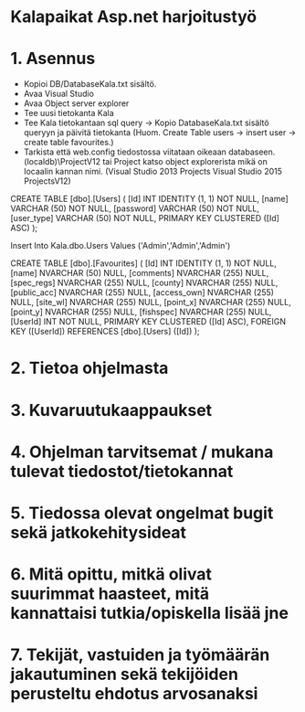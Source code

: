 # Kalapaikat Asp.net harjoitustyö

# 1. Asennus 


- Kopioi DB/DatabaseKala.txt sisältö. 
- Avaa Visual Studio 
- Avaa Object server explorer
- Tee uusi tietokanta Kala
- Tee Kala tietokantaan sql query -> Kopio DatabaseKala.txt sisältö queryyn ja päivitä tietokanta (Huom. Create Table users -> insert user -> create table favourites.) 
- Tarkista että web.config tiedostossa viitataan oikeaan databaseen. (localdb)\ProjectV12 tai Project katso object explorerista mikä on locaalin kannan nimi. (Visual Studio 2013 Projects Visual Studio 2015 ProjectsV12)


CREATE TABLE [dbo].[Users] (
    [Id]        INT          IDENTITY (1, 1) NOT NULL,
    [name]      VARCHAR (50) NOT NULL,
    [password]  VARCHAR (50) NOT NULL,
    [user_type] VARCHAR (50) NOT NULL,
    PRIMARY KEY CLUSTERED ([Id] ASC)
);

Insert Into Kala.dbo.Users Values ('Admin','Admin','Admin')


CREATE TABLE [dbo].[Favourites] (
    [Id]         INT            IDENTITY (1, 1) NOT NULL,
    [name]       NVARCHAR (50)  NULL,
    [comments]   NVARCHAR (255) NULL,
    [spec_regs]  NVARCHAR (255) NULL,
    [county]     NVARCHAR (255) NULL,
    [public_acc] NVARCHAR (255) NULL,
    [access_own] NVARCHAR (255) NULL,
    [site_wl]    NVARCHAR (255) NULL,
    [point_x]    NVARCHAR (255) NULL,
    [point_y]    NVARCHAR (255) NULL,
	[fishspec]    NVARCHAR (255) NULL,
    [UserId]     INT            NOT NULL,
    PRIMARY KEY CLUSTERED ([Id] ASC),
    FOREIGN KEY ([UserId]) REFERENCES [dbo].[Users] ([Id])
);

# 2. Tietoa ohjelmasta

# 3. Kuvaruutukaappaukset

# 4. Ohjelman tarvitsemat / mukana tulevat tiedostot/tietokannat

# 5. Tiedossa olevat ongelmat bugit sekä jatkokehitysideat

# 6. Mitä opittu, mitkä olivat suurimmat haasteet, mitä kannattaisi tutkia/opiskella lisää jne

# 7. Tekijät, vastuiden ja työmäärän jakautuminen sekä tekijöiden perusteltu ehdotus arvosanaksi
